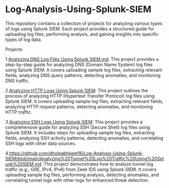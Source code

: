 # Log-Analysis-Using-Splunk-SIEM
This repository contains a collection of projects for analyzing various types of logs using Splunk SIEM. Each project provides a structured guide for uploading  log files, performing analysis, and gaining insights into specific types of log data.

Projects

1.[Analyzing DNS Log Files Using Splunk SIEM.md](https://github.com/dholeabhijeet16/Log-Analysis-Using-Splunk-SIEM/blob/main/Analyzing%20DNS%20Log%20Files%20Using%20Splunk%20SIEM.md): This project provides a step-by-step guide for analyzing DNS (Domain Name System) log files using Splunk SIEM. It covers uploading sample log files, extracting relevant fields, analyzing DNS query patterns, detecting anomalies, and monitoring DNS traffic.

2.[Analyzing HTTP Logs Using Splunk SIEM](https://github.com/dholeabhijeet16/Log-Analysis-Using-Splunk-SIEM/blob/main/Analyzing%20HTTP%20Log%20Files%20Using%20Splunk%20SIEM.md): This project outlines the process of analyzing HTTP (Hypertext Transfer Protocol) log files using Splunk SIEM. It covers uploading sample log files, extracting relevant fields, analyzing HTTP request patterns, detecting anomalies, and monitoring HTTP traffic.

3.[Analyzing SSH Logs Using Splunk SIEM](https://github.com/dholeabhijeet16/Log-Analysis-Using-Splunk-SIEM/blob/main/Analyzing%20SSH%20Log%20Files%20Using%20Splunk%20SIEM.md): This project provides a comprehensive guide for analyzing SSH (Secure Shell) log files using Splunk SIEM. It includes steps for uploading sample log files, extracting fields, analyzing SSH activity patterns, detecting anomalies, and correlating SSH logs with other data sources.

4.https://github.com/dholeabhijeet16/Log-Analysis-Using-Splunk-SIEM/blob/main/Analyzing%20Tunnel%20Log%20Traffic%20Using%20Splunk%20SIEM.md :This project demonstrates how to analyze tunnel log traffic (e.g., GRE, IPv4, IPv6) from Zeek IDS using Splunk SIEM. It covers uploading sample log files, performing analysis, detecting anomalies, and correlating tunnel logs with other logs for enhanced threat detection.
